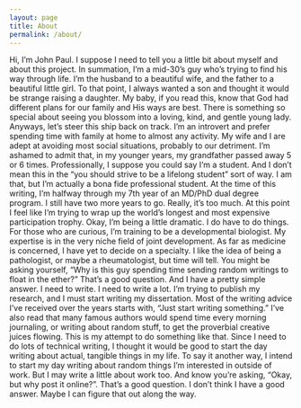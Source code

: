 ```yaml
---
layout: page
title: About
permalink: /about/
---
```


Hi, I’m John Paul. I suppose I need to tell you a little bit about myself and about this project. In summation, I’m a mid-30’s guy who’s trying to find his way through life. I’m the husband to a beautiful wife, and the father to a beautiful little girl. To that point, I always wanted a son and thought it would be strange raising a daughter. My baby, if you read this, know that God had different plans for our family and His ways are best. There is something so special about seeing you blossom into a loving, kind, and gentle young lady. Anyways, let’s steer this ship back on track. I’m an introvert and prefer spending time with family at home to almost any activity. My wife and I are adept at avoiding most social situations, probably to our detriment. I’m ashamed to admit that, in my younger years, my grandfather passed away 5 or 6 times. 
Professionally, I suppose you could say I’m a student. And I don’t mean this in the “you should strive to be a lifelong student” sort of way. I am that, but I’m actually a bona fide professional student. At the time of this writing, I’m halfway through my 7th year of an MD/PhD dual degree program. I still have two more years to go. Really, it’s too much. At this point I feel like I’m trying to wrap up the world’s longest and most expensive participation trophy. Okay, I’m being a little dramatic. I do have to do things. For those who are curious, I’m training to be a developmental biologist. My expertise is in the very niche field of joint development. As far as medicine is concerned, I have yet to decide on a specialty. I like the idea of being a pathologist, or maybe a rheumatologist, but time will tell. 
You might be asking yourself, “Why is this guy spending time sending random writings to float in the ether?” That’s a good question. And I have a pretty simple answer. I need to write. I need to write a lot. I’m trying to publish my research, and I must start writing my dissertation. Most of the writing advice I’ve received over the years starts with, “Just start writing something.” I’ve also read that many famous authors would spend time every morning journaling, or writing about random stuff, to get the proverbial creative juices flowing. This is my attempt to do something like that. Since I need to do lots of technical writing, I thought it would be good to start the day writing about actual, tangible things in my life. To say it another way, I intend to start my day writing about random things I’m interested in outside of work. But I may write a little about work too. And know you’re asking, “Okay, but why post it online?”. That’s a good question. I don’t think I have a good answer. Maybe I can figure that out along the way. 

